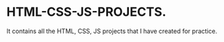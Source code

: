 # HTML-CSS-JS-PROJECTS.
It contains all the HTML, CSS, JS projects that I have created for practice.
